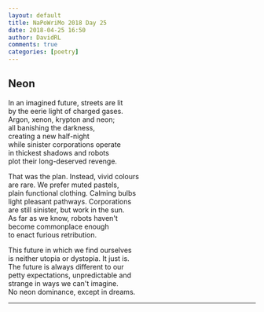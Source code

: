 ```yaml
---  
layout: default  
title: NaPoWriMo 2018 Day 25  
date: 2018-04-25 16:50  
author: DavidRL  
comments: true  
categories: [poetry]
---  
```

## Neon  

In an imagined future, streets are lit  
by the eerie light of charged gases.  
Argon, xenon, krypton and neon;  
all banishing the darkness,  
creating a new half-night  
while sinister corporations operate  
in thickest shadows and robots  
plot their long-deserved revenge.  

That was the plan. Instead, vivid colours  
are rare. We prefer muted pastels,  
plain functional clothing. Calming bulbs  
light pleasant pathways. Corporations  
are still sinister, but work in the sun.  
As far as we know, robots haven't  
become commonplace enough  
to enact furious retribution.  

This future in which we find ourselves  
is neither utopia or dystopia. It just is.  
The future is always different to our  
petty expectations, unpredictable and  
strange in ways we can't imagine.  
No neon dominance, except in dreams.  

<hr />  
